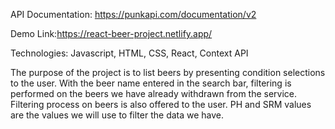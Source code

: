 API Documentation: https://punkapi.com/documentation/v2

Demo Link:https://react-beer-project.netlify.app/

Technologies: Javascript, HTML, CSS, React, Context API

The purpose of the project is to list beers by presenting condition selections to the user.
With the beer name entered in the search bar, filtering is performed on the beers we have already withdrawn from the service.
Filtering process on beers is also offered to the user.
PH and SRM values are the values we will use to filter the data we have.

